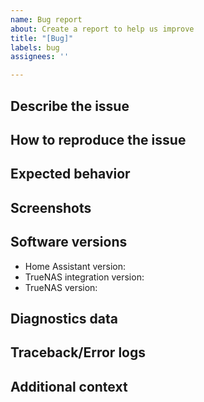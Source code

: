```yaml
---
name: Bug report
about: Create a report to help us improve
title: "[Bug]"
labels: bug
assignees: ''

---
```


## Describe the issue
<!--
A clear and concise description of what the issue is.
-->


## How to reproduce the issue
<!--
Steps to reproduce the behavior:
1. Go to '...'
2. Click on '....'
3. See error
-->


## Expected behavior
<!--
A clear and concise description of what you expected to happen.
-->


## Screenshots
<!--
If applicable, add screenshots to help explain your problem.
-->

## Software versions
<!--
All fields in this sections are required.
-->
 - Home Assistant version: <!-- e.g. HA 2022.2.0 -->
 - TrueNAS integration version: <!-- e.g. v1.0.0 -->
 - TrueNAS version: <!-- e.g. core 12.0-U1.1 -->


## Diagnostics data
<!--
  If you are seing incorrect data through the integration, please upload integration diagnostics data.
-->


## Traceback/Error logs
<!--
  If you come across any trace or error logs, please provide them.
-->


## Additional context
<!--
Add any other context about the problem here.
-->
